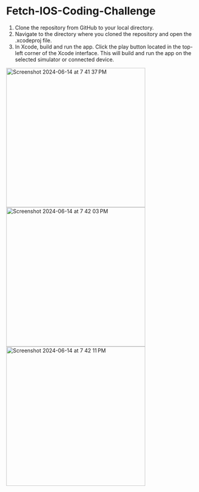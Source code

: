 # Fetch-IOS-Coding-Challenge

1. Clone the repository from GitHub to your local directory. 
2. Navigate to the directory where you cloned the repository and open the .xcodeproj file.
3. In Xcode, build and run the app. Click the play button located in the top-left corner of the Xcode interface. This will build and run the app on the selected simulator or connected device.

<img width="372" alt="Screenshot 2024-06-14 at 7 41 37 PM" src="https://github.com/jamesey123/Fetch-IOS-Coding-Challenge/assets/25255330/84db1a8a-1a5e-4765-8a77-404c1db78007">
<img width="372" alt="Screenshot 2024-06-14 at 7 42 03 PM" src="https://github.com/jamesey123/Fetch-IOS-Coding-Challenge/assets/25255330/fe6faf34-b16d-4f7e-a251-2caa323d4808">
<img width="372" alt="Screenshot 2024-06-14 at 7 42 11 PM" src="https://github.com/jamesey123/Fetch-IOS-Coding-Challenge/assets/25255330/4d121eb0-d411-4456-93bb-e616e9c63f84">
